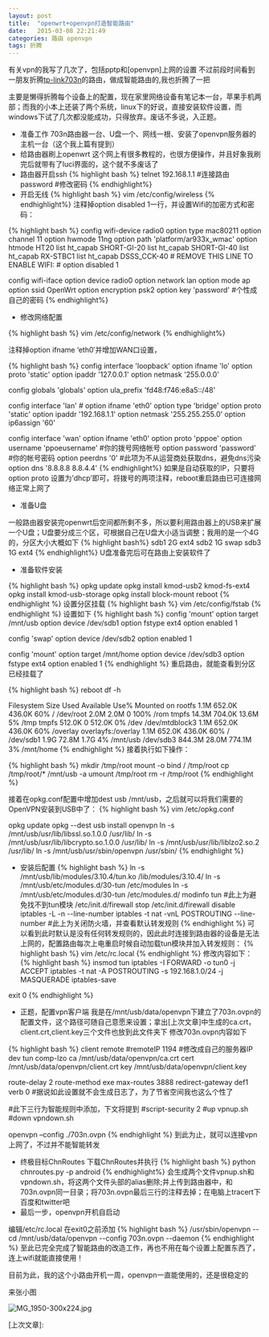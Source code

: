 ```yaml
---
layout: post
title:  "openwrt+openvpn打造智能路由"
date:   2015-03-08 22:21:49
categories: 路由 openvpn
tags: 折腾
---
```



有关vpn的我写了几次了，包括pptp和[openvpn]上网的设置
不过前段时间看到一朋友折腾[tp-link703n]的路由，做成智能路由的,我也折腾了一把

主要是懒得折腾每个设备上的配置，现在家里网络设备有笔记本一台，苹果手机两部；而我的小本上还装了两个系统，linux下的好说，直接安装软件设置，而windows下试了几次都没能成功，只得放弃。废话不多说，入正题。

* 准备工作
703n路由器一台、U盘一个、网线一根、安装了openvpn服务器的主机一台（这个我上篇有提到）
* 给路由器刷上openwrt
这个网上有很多教程的，也很方便操作，并且好象我刷完后就带有了luci界面的，这个就不多废话了
* 路由器开启ssh
{% highlight bash %}
telnet 192.168.1.1 #连接路由
password           #修改密码
{% endhighlight%}
* 开启无线
{% highlight bash %}
vim /etc/config/wireless
{% endhighlight%}
注释掉option disabled 1一行，并设置Wifi的加密方式和密码：

{% highlight bash %}
config wifi-device  radio0
    option type     mac80211
    option channel  11
    option hwmode   11ng
    option path 'platform/ar933x_wmac'
    option htmode   HT20
    list ht_capab   SHORT-GI-20
    list ht_capab   SHORT-GI-40
    list ht_capab   RX-STBC1
    list ht_capab   DSSS_CCK-40
    # REMOVE THIS LINE TO ENABLE WIFI:
    # option disabled 1

config wifi-iface
    option device   radio0
    option network  lan
    option mode     ap
    option ssid     OpenWrt
    option encryption psk2
    option key  'password' #个性成自己的密码
{% endhighlight%}
* 修改网络配置

{% highlight bash %}
vim /etc/config/network
{% endhighlight%}

注释掉option ifname ‘eth0′并增加WAN口设置，

{% highlight bash %}
config interface 'loopback'
    option ifname 'lo'
    option proto 'static'
    option ipaddr '127.0.0.1'
    option netmask '255.0.0.0'

config globals 'globals'
    option ula_prefix 'fd48:f746:e8a5::/48'

config interface 'lan'
    # option ifname 'eth0'
    option type 'bridge'
    option proto 'static'
    option ipaddr '192.168.1.1'
    option netmask '255.255.255.0'
    option ip6assign '60'

config interface 'wan'
    option ifname 'eth0'
    option proto 'pppoe'
    option username 'ppoeusername'  #你的拨号网络帐号
    option password 'password'      #你的帐号密码
    option peerdns '0'              #此项为不从运营商处获取dns，避免dns污染
    option dns '8.8.8.8 8.8.4.4'
{% endhighlight%}
如果是自动获取的IP，只要将option proto 设置为’dhcp’即可，将拨号的两项注释，reboot重启路由已可连接网络正常上网了

* 准备U盘

一般路由器安装完openwrt后空间都所剩不多，所以要利用路由器上的USB来扩展一个U盘；U盘要分成三个区，可根据自己在U盘大小适当调整；我用的是一个4G的，分区大小大概如下
{% highlight bash%}
sdb1 2G ext4
sdb2 1G swap
sdb3 1G ext4
{% endhighlight%}
U盘准备完后可在路由上安装软件了

* 准备软件安装

{% highlight bash %}
opkg update
opkg install kmod-usb2 kmod-fs-ext4
opkg install kmod-usb-storage
opkg install block-mount
reboot
{% endhighlight %}
设置分区挂载
{% highlight bash %}
vim /etc/config/fstab
{% endhighlight %}
设置如下
{% highlight bash %}
config 'mount'
    option  target  /mnt/usb
    option  device  /dev/sdb1
    option  fstype  ext4
    option  enabled 1

config 'swap'
    option  device  /dev/sdb2
    option  enabled 1

config 'mount'
    option  target  /mnt/home
    option  device  /dev/sdb3
    option  fstype  ext4
    option  enabled 1
{% endhighlight %}
重启路由，就能查看到分区已经挂载了

{% highlight bash %}
reboot
df -h

Filesystem                Size      Used Available Use% Mounted on
rootfs                    1.1M    652.0K    436.0K  60% /
/dev/root                 2.0M      2.0M         0 100% /rom
tmpfs                    14.3M    704.0K     13.6M   5% /tmp
tmpfs                   512.0K         0    512.0K   0% /dev
/dev/mtdblock3            1.1M    652.0K    436.0K  60% /overlay
overlayfs:/overlay        1.1M    652.0K    436.0K  60% /
/dev/sdb1                 1.9G     72.8M      1.7G   4% /mnt/usb
/dev/sdb3               844.3M     28.0M    774.1M   3% /mnt/home
{% endhighlight %}
接着执行如下操作：

{% highlight bash %}
mkdir /tmp/root
mount -o bind / /tmp/root
cp /tmp/root/* /mnt/usb -a
umount /tmp/root
rm -r /tmp/root
{% endhighlight %}

接着在opkg.conf配置中增加dest usb /mnt/usb，之后就可以将我们需要的OpenVPN安装到USB中了：
{% highlight bash %}
vim /etc/opkg.conf

opkg update
opkg --dest usb install openvpn
ln -s /mnt/usb/usr/lib/libssl.so.1.0.0 /usr/lib/
ln -s /mnt/usb/usr/lib/libcrypto.so.1.0.0 /usr/lib/
ln -s /mnt/usb/usr/lib/liblzo2.so.2 /usr/lib/
ln -s /mnt/usb/usr/sbin/openvpn /usr/sbin/
{% endhighlight %}
* 安装后配置
{% highlight bash %}
ln -s /mnt/usb/lib/modules/3.10.4/tun.ko /lib/modules/3.10.4/
ln -s /mnt/usb/etc/modules.d/30-tun /etc/modules
ln -s /mnt/usb/etc/modules.d/30-tun /etc/modules.d/
modinfo tun
#此上为避免找不到tun模块
/etc/init.d/firewall stop
/etc/init.d/firewall disable
iptables -L -n --line-number
iptables -t nat -vnL POSTROUTING --line-number
#此上为关闭防火墙，并查看默认转发规则
{% endhighlight %}
可以看到此时默认是没有任何转发规则的，因此此时连接到路由器的设备是无法上网的，配置路由每次上电重启时候自动加载tun模块并加入转发规则：
{% highlight bash %}
vim /etc/rc.local
{% endhighlight %}
修改内容如下：
{% highlight bash %}
insmod tun
iptables -I FORWARD -o tun0 -j ACCEPT
iptables -t nat -A POSTROUTING -s 192.168.1.0/24 -j MASQUERADE
iptables-save

exit 0
{% endhighlight %}
* 正题，配置vpn客户端
我是在/mnt/usb/data/openvpn下建立了703n.ovpn的配置文件，这个路径可随自己意愿来设置；拿出[上次文章]中生成的ca.crt，client.crt,client.key三个文件也放到此文件夹下
修改703n.ovpn内容如下

{% highlight bash %}
client
remote #remoteIP 1194 #修改成自己的服务器IP
dev tun
comp-lzo
ca /mnt/usb/data/openvpn/ca.crt
cert /mnt/usb/data/openvpn/client.crt
key /mnt/usb/data/openvpn/client.key

route-delay 2
route-method exe
max-routes 3888
redirect-gateway def1
verb 0      #据说如此设置就不会生成日志了，为了节省空间我也这么个性了

#此下三行为智能规则中添加，下文将提到
#script-security 2
#up vpnup.sh
#down vpndown.sh


openvpn –config ./703n.ovpn
{% endhighlight %}
到此为止，就可以连接vpn上网了，不过并不能智能转发

* 终极目标ChnRoutes
下载ChnRoutes并执行
{% highlight bash %}
python chnroutes.py -p android
{% endhighlight%}
会生成两个文件vpnup.sh和vpndown.sh，将这两个文件头部的alias删除;并上传到路由器中，和703n.ovpn同一目录；将703n.ovpn最后三行的注释去掉；在电脑上tracert下百度和twitter吧
* 最后一步，openvpn开机自启动

编辑/etc/rc.local
在exit0之前添加
{% highlight bash %}
/usr/sbin/openvpn --cd /mnt/usb/data/openvpn --config 703n.ovpn --daemon
{% endhighlight %}
至此已完全完成了智能路由的改造工作，再也不用在每个设置上配置东西了，连上wifi就能直接使用！

目前为此，我的这个小路由开机一周，openvpn一直能使用的，还是很稳定的

来张小图

![MG_1950-300x224.jpg](http://gitcdn.xbnpy.com/IMG_1950-300x224.jpg)





[tp-link703n]: http://www.benben.cc/blog/?p=395
[上次文章]:
